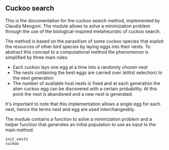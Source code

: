 ## Cuckoo search

This is the documentation for the cuckoo search method, implemented by Claudia Mengoni. The module allows to solve a minimization problem through the use of the biological-inspired metaheuristic of cuckoo search.

The method is based on the parasitism of some cuckoo species that exploit the resources of other bird species by laying eggs into their nests.
To abstract this concept to a computational method the phenomenon is simplified by three main rules:
* Each cuckoo lays one egg at a time into a randomly chosen nest
* The nests containing the best eggs are carried over (elitist selection) to the next generation
* The number of available host nests is fixed and at each generation the alien cuckoo egg can be discovered with a certain probability. At this point the nest is abandoned and a new nest is generated.

It's important to note that this implementation allows a single egg for each nest, hence the terms nest and egg are used interchangeably.

The module contains a function to solve a minimization problem and a helper function that generates an initial population to use as input to the main method.

```@docs 
init_nests
cuckoo 
```
